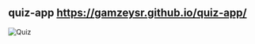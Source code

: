 ## quiz-app https://gamzeysr.github.io/quiz-app/

![Quiz](https://user-images.githubusercontent.com/108168084/194521450-aac9fd9d-5ec6-4ffa-b26d-1c94777d1fca.gif)
